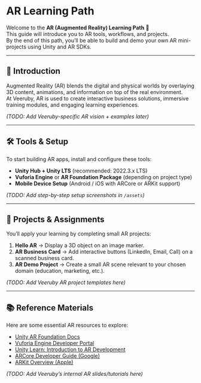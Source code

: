 # AR Learning Path

Welcome to the **AR (Augmented Reality) Learning Path** 🚀  
This guide will introduce you to AR tools, workflows, and projects.  
By the end of this path, you’ll be able to build and demo your own AR mini-projects using Unity and AR SDKs.

---

## 📌 Introduction
Augmented Reality (AR) blends the digital and physical worlds by overlaying 3D content, animations, and information on top of the real environment.  
At Veeruby, AR is used to create interactive business solutions, immersive training modules, and engaging learning experiences.  

*(TODO: Add Veeruby-specific AR vision + examples later)*

---

## 🛠️ Tools & Setup
To start building AR apps, install and configure these tools:  

- **Unity Hub + Unity LTS** (recommended: 2022.3.x LTS)  
- **Vuforia Engine** or **AR Foundation Package** (depending on project type)  
- **Mobile Device Setup** (Android / iOS with ARCore or ARKit support)  

*(TODO: Add step-by-step setup screenshots in `/assets`)*

---

## 📂 Projects & Assignments
You’ll apply your learning by completing small AR projects:  

1. **Hello AR** → Display a 3D object on an image marker.  
2. **AR Business Card** → Add interactive buttons (LinkedIn, Email, Call) on a scanned business card.  
3. **AR Demo Project** → Create a small AR scene relevant to your chosen domain (education, marketing, etc.).  

*(TODO: Add Veeruby AR project templates here)*

---

## 📚 Reference Materials
Here are some essential AR resources to explore:  

- [Unity AR Foundation Docs](https://docs.unity3d.com/Packages/com.unity.xr.arfoundation@latest)  
- [Vuforia Engine Developer Portal](https://developer.vuforia.com/)  
- [Unity Learn: Introduction to AR Development](https://learn.unity.com/pathway/augmented-reality)  
- [ARCore Developer Guide (Google)](https://developers.google.com/ar)  
- [ARKit Overview (Apple)](https://developer.apple.com/augmented-reality/)  

*(TODO: Add Veeruby’s internal AR slides/tutorials here)*
